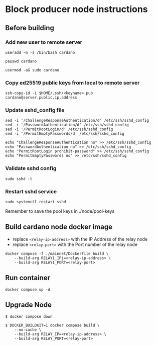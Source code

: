 # Block producer node instructions

## Before building

### Add new user to remote server

```
useradd -m -s /bin/bash cardano
```
```
passwd cardano
```
```
usermod -aG sudo cardano
```


### Copy ed25519 public keys from local to remote server 

```
ssh-copy-id -i $HOME/.ssh/<keyname>.pub cardano@server.public.ip.address

```
### Update sshd_config file

```
sed -i '/ChallengeResponseAuthentication/d' /etc/ssh/sshd_config
sed -i '/PasswordAuthentication/d' /etc/ssh/sshd_config
sed -i '/PermitRootLogin/d' /etc/ssh/sshd_config
sed -i '/PermitEmptyPasswords/d' /etc/ssh/sshd_config

echo "ChallengeResponseAuthentication no" >> /etc/ssh/sshd_config
echo "PasswordAuthentication no" >> /etc/ssh/sshd_config
echo "PermitRootLogin prohibit-password" >> /etc/ssh/sshd_config
echo "PermitEmptyPasswords no" >> /etc/ssh/sshd_config
```

### Validate sshd config
```
sudo sshd -t
```

### Restart sshd service
```
sudo systemctl restart sshd
```

Remember to save the pool keys in ./node/pool-keys

## Build cardano node docker image

* replace `<relay-ip-address>` with the IP Address of the relay node
* replace `<relay-port>` with the Port number of the relay node

```
docker compose -f ./mainnet/Dockerfile build \
    --build-arg RELAY1_IPj=<relay-ip-address> \
    --build-arg RELAY1_PORT=<relay-port>
```

## Run container
```
docker compose up -d
```


## Upgrade Node

```
$ docker compose down
```
```
$ DOCKER_BUILDKIT=1 docker compose build \
    --no-cache \
    --build-arg RELAY_IP=<relay-ip-address> \
    --build-arg RELAY_PORT=<relay-port>
```
